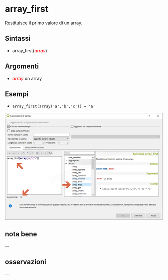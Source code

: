 # array_first

Restituisce il primo valore di un array.

## Sintassi

* array_first(_<span style="color:red;">array</span>_)

## Argomenti

* _<span style="color:red;">array</span>_ un array

## Esempi

* `array_first(array('a','b','c')) → 'a'`

![](/img/arrays/array_first/array_first1.png)

## nota bene

--

## osservazioni

--
